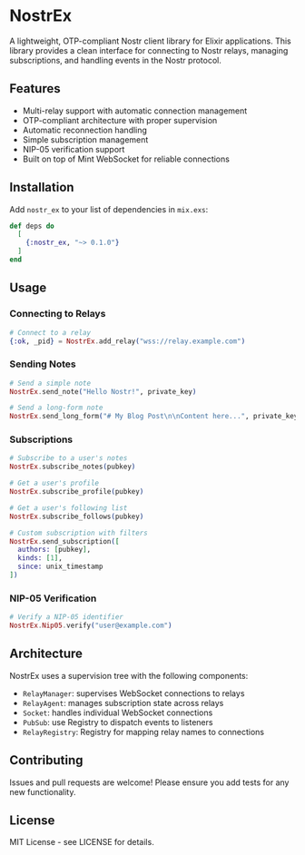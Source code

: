 
# NostrEx

A lightweight, OTP-compliant Nostr client library for Elixir applications. This library provides a clean interface for connecting to Nostr relays, managing subscriptions, and handling events in the Nostr protocol.

## Features

- Multi-relay support with automatic connection management
- OTP-compliant architecture with proper supervision
- Automatic reconnection handling
- Simple subscription management
- NIP-05 verification support
- Built on top of Mint WebSocket for reliable connections

## Installation

Add `nostr_ex` to your list of dependencies in `mix.exs`:

```elixir
def deps do
  [
    {:nostr_ex, "~> 0.1.0"}
  ]
end
```

## Usage

### Connecting to Relays

```elixir
# Connect to a relay
{:ok, _pid} = NostrEx.add_relay("wss://relay.example.com")
```

### Sending Notes

```elixir
# Send a simple note
NostrEx.send_note("Hello Nostr!", private_key)

# Send a long-form note
NostrEx.send_long_form("# My Blog Post\n\nContent here...", private_key)
```

### Subscriptions

```elixir
# Subscribe to a user's notes
NostrEx.subscribe_notes(pubkey)

# Get a user's profile
NostrEx.subscribe_profile(pubkey)

# Get a user's following list
NostrEx.subscribe_follows(pubkey)

# Custom subscription with filters
NostrEx.send_subscription([
  authors: [pubkey],
  kinds: [1],
  since: unix_timestamp
])
```

### NIP-05 Verification

```elixir
# Verify a NIP-05 identifier
NostrEx.Nip05.verify("user@example.com")
```

## Architecture

NostrEx uses a supervision tree with the following components:

- `RelayManager`: supervises WebSocket connections to relays
- `RelayAgent`: manages subscription state across relays
- `Socket`: handles individual WebSocket connections
- `PubSub`: use Registry to dispatch events to listeners
- `RelayRegistry`: Registry for mapping relay names to connections

## Contributing

Issues and pull requests are welcome! Please ensure you add tests for any new functionality.

## License

MIT License - see LICENSE for details.
